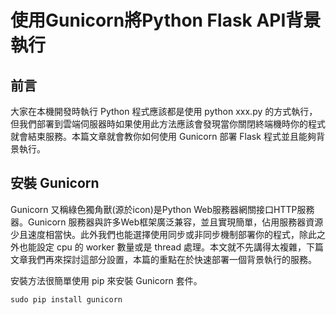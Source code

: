 #  使用Gunicorn將Python Flask API背景執行

## 前言
大家在本機開發時執行 Python 程式應該都是使用 python xxx.py 的方式執行，但我們部署到雲端伺服器時如果使用此方法應該會發現當你關閉終端機時你的程式就會結束服務。本篇文章就會教你如何使用 Gunicorn 部署 Flask 程式並且能夠背景執行。

## 安裝 Gunicorn
Gunicorn 又稱綠色獨角獸(源於icon)是Python Web服務器網關接口HTTP服務器。Gunicorn 服務器與許多Web框架廣泛兼容，並且實現簡單，佔用服務器資源少且速度相當快。此外我們也能選擇使用同步或非同步機制部署你的程式，除此之外也能設定 cpu 的 worker 數量或是 thread 處理。本文就不先講得太複雜，下篇文章我們再來探討這部分設置，本篇的重點在於快速部署一個背景執行的服務。

安裝方法很簡單使用 pip 來安裝 Gunicorn 套件。
```
sudo pip install gunicorn
```
